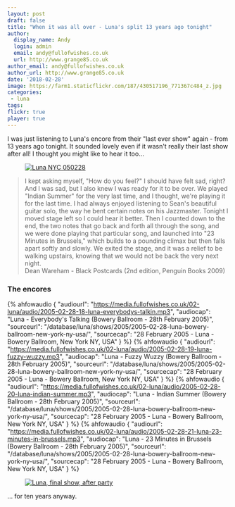 ```yaml
---
layout: post
draft: false
title: "When it was all over - Luna's split 13 years ago tonight"
author:
  display_name: Andy
  login: admin
  email: andy@fullofwishes.co.uk
  url: http://www.grange85.co.uk
author_email: andy@fullofwishes.co.uk
author_url: http://www.grange85.co.uk
date: '2018-02-28'
image: https://farm1.staticflickr.com/187/430517196_771367c484_z.jpg
categories:
 - luna
tags:
flickr: true
player: true
---
```

<p class="lead">I was just listening to Luna's encore from their "last ever show" again - from 13 years ago tonight. It sounded lovely even if it wasn't really their last show after all! I thought you might like to hear it too&hellip;</p>

<figure class="caption aligncenter"><a data-flickr-embed="true"  href="https://www.flickr.com/photos/birzer/430517196/in/album-72157600016094277/" title="Luna NYC 050228"><img src="https://media.fullofwishes.co.uk/flickr-downloads/430517196_771367c484_z.jpg" alt="Luna NYC 050228"></a></figure>

<blockquote>I kept asking myself, "How do you feel?" I should have felt sad, right? And I was sad, but I also knew I was ready for it to be over. We played "Indian Summer" for the very last time, and I thought, we're playing it for the last time. I had always enjoyed listening to Sean's beautiful guitar solo, the way he bent certain notes on his Jazzmaster. Tonight I moved stage left so I could hear it better. Then I counted down to the end, the two notes that go back and forth all through the song, and we were done playing that particular song, and launched into "23 Minutes in Brussels," which builds to a pounding climax but then falls apart softly and slowly. We exited the stage, and it was a relief to be walking upstairs, knowing that we would not be back the very next night.<footer>Dean Wareham - Black Postcards (2nd edition, Penguin Books 2009)</footer></blockquote>

<h3>The encores</h3>

 {% ahfowaudio {
  "audiourl": "https://media.fullofwishes.co.uk/02-luna/audio/2005-02-28-18-luna-everybodys-talkin.mp3",
  "audiocap": "Luna - Everybody's Talking (Bowery Ballroom - 28th February 2005)",
  "sourceurl": "/database/luna/shows/2005/2005-02-28-luna-bowery-ballroom-new-york-ny-usa/",
  "sourcecap": "28 February 2005 - Luna - Bowery Ballroom, New York NY, USA"
  } %}
 {% ahfowaudio {
  "audiourl": "https://media.fullofwishes.co.uk/02-luna/audio/2005-02-28-19-luna-fuzzy-wuzzy.mp3",
  "audiocap": "Luna - Fuzzy Wuzzy (Bowery Ballroom - 28th February 2005)",
  "sourceurl": "/database/luna/shows/2005/2005-02-28-luna-bowery-ballroom-new-york-ny-usa/",
  "sourcecap": "28 February 2005 - Luna - Bowery Ballroom, New York NY, USA"
  } %}
 {% ahfowaudio {
  "audiourl": "https://media.fullofwishes.co.uk/02-luna/audio/2005-02-28-20-luna-indian-summer.mp3",
  "audiocap": "Luna - Indian Summer (Bowery Ballroom - 28th February 2005)",
  "sourceurl": "/database/luna/shows/2005/2005-02-28-luna-bowery-ballroom-new-york-ny-usa/",
  "sourcecap": "28 February 2005 - Luna - Bowery Ballroom, New York NY, USA"
  } %}
 {% ahfowaudio {
  "audiourl": "https://media.fullofwishes.co.uk/02-luna/audio/2005-02-28-21-luna-23-minutes-in-brussels.mp3",
  "audiocap": "Luna - 23 Minutes in Brussels (Bowery Ballroom - 28th February 2005)",
  "sourceurl": "/database/luna/shows/2005/2005-02-28-luna-bowery-ballroom-new-york-ny-usa/",
  "sourcecap": "28 February 2005 - Luna - Bowery Ballroom, New York NY, USA"
  } %}

<figure class="caption aligncenter"><a data-flickr-embed="true"  href="https://www.flickr.com/photos/franckd/2215504848/in/photolist-4nGYYV-4nM3ps-65gbxA-65gc5W-4C75or-65bURP-65gbQh-65gbEm-DvAcK-65gbVb-65gbKs-DvANT-DvBqY-DvBMt-DvzBu-DvAm7-DvABb-DvA4k-DvB4Y-DvBbf" title="Luna, final show, after party"><img src="https://media.fullofwishes.co.uk/flickr-downloads/2215504848_ae5758526d_o.jpg" alt="Luna, final show, after party"></a></figure>


<p>&hellip; for ten years anyway.</p>


